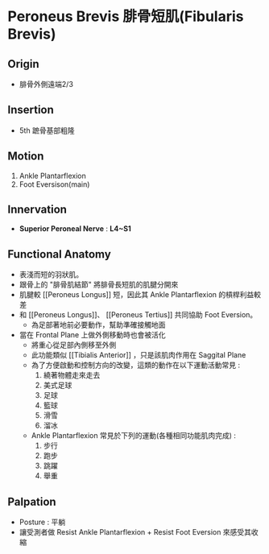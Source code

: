 # Peroneus Brevis 腓骨短肌(Fibularis Brevis)
## Origin
* 腓骨外側遠端2/3  

## Insertion
* 5th 蹠骨基部粗隆  

## Motion
1. Ankle Plantarflexion
2. Foot Eversison(main)  
 
## Innervation
* **Superior Peroneal Nerve** : **L4~S1**  

## Functional Anatomy
* 表淺而短的羽狀肌。
* 跟骨上的 "腓骨肌結節" 將腓骨長短肌的肌腱分開來
* 肌腱較 [[Peroneus Longus]] 短，因此其 Ankle Plantarflexion 的槓桿利益較差
* 和 [[Peroneus Longus]]、 [[Peroneus Tertius]] 共同協助 Foot Eversion。
	* 為足部著地前必要動作，幫助準確接觸地面
* 當在 Frontal Plane 上做外側移動時也會被活化
	* 將重心從足部內側移至外側
	* 此功能類似 [[Tibialis Anterior]] ，只是該肌肉作用在 Saggital Plane
	* 為了方便啟動和控制方向的改變，這類的動作在以下運動活動常見 :
		1. 繞著物體走來走去
		2. 美式足球
		3. 足球
		4. 籃球
		5. 滑雪
		6. 溜冰
	* Ankle Plantarflexion 常見於下列的運動(各種相同功能肌肉完成) :
		1. 步行
		2. 跑步
		3. 跳躍
		4. 舉重  

## Palpation
* Posture : 平躺
* 讓受測者做 Resist Ankle Plantarflexion + Resist Foot Eversion 來感受其收縮